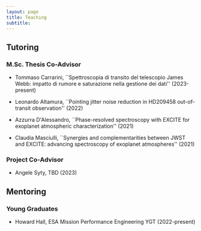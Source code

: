 ```yaml
---
layout: page
title: Teaching
subtitle: 
---
```


## Tutoring

### M.Sc. Thesis Co-Advisor

* Tommaso Carrarini, ``Spettroscopia di transito del telescopio James Webb: impatto di rumore e saturazione nella gestione dei dati'' (2023-present)

* Leonardo Altamura, ``Pointing jitter noise reduction in HD209458 out-of-transit observation'' (2022)

* Azzurra D'Alessandro, ``Phase-resolved spectroscopy with EXCITE for exoplanet atmospheric characterization'' (2021)

* Claudia Masciulli, ``Synergies and complementarities between JWST and EXCITE: advancing spectroscopy of exoplanet atmospheres'' (2021)

### Project Co-Advisor

* Angele Syty, TBD (2023)

## Mentoring

### Young Graduates

* Howard Hall, ESA Mission Performance Engineering YGT (2022-present)
